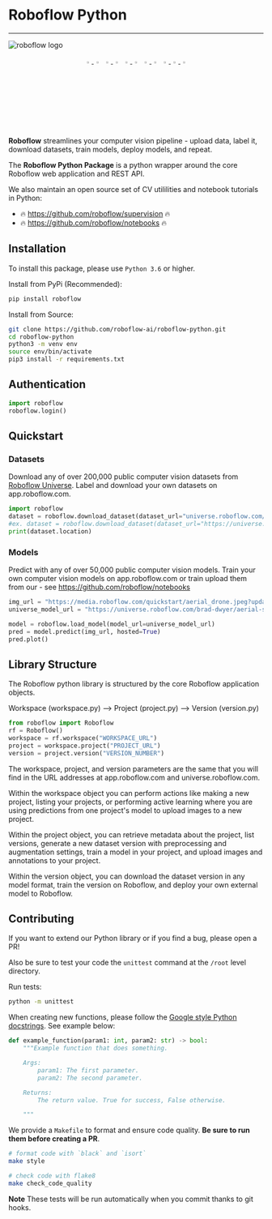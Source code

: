 # Roboflow Python

---
![roboflow logo](https://media.roboflow.com/homepage/cv_pipeline_compact.png?updatedAt=1679939317160)


  <div align="center">
      <a href="https://youtube.com/roboflow">
          <img
            src="https://media.roboflow.com/notebooks/template/icons/purple/youtube.png?ik-sdk-version=javascript-1.4.3&updatedAt=1672949634652"
            width="3%"
          />
      </a>
      <img src="https://raw.githubusercontent.com/ultralytics/assets/main/social/logo-transparent.png" width="3%"/>
      <a href="https://roboflow.com">
          <img
            src="https://media.roboflow.com/notebooks/template/icons/purple/roboflow-app.png?ik-sdk-version=javascript-1.4.3&updatedAt=1672949746649"
            width="3%"
          />
      </a>
      <img src="https://raw.githubusercontent.com/ultralytics/assets/main/social/logo-transparent.png" width="3%"/>
      <a href="https://www.linkedin.com/company/roboflow-ai/">
          <img
            src="https://media.roboflow.com/notebooks/template/icons/purple/linkedin.png?ik-sdk-version=javascript-1.4.3&updatedAt=1672949633691"
            width="3%"
          />
      </a>
      <img src="https://raw.githubusercontent.com/ultralytics/assets/main/social/logo-transparent.png" width="3%"/>
      <a href="https://docs.roboflow.com">
          <img
            src="https://media.roboflow.com/notebooks/template/icons/purple/knowledge.png?ik-sdk-version=javascript-1.4.3&updatedAt=1672949634511"
            width="3%"
          />
      </a>
      <img src="https://raw.githubusercontent.com/ultralytics/assets/main/social/logo-transparent.png" width="3%"/>
      <a href="https://disuss.roboflow.com">
          <img
            src="https://media.roboflow.com/notebooks/template/icons/purple/forum.png?ik-sdk-version=javascript-1.4.3&updatedAt=1672949633584"
            width="3%"
          />
      <img src="https://raw.githubusercontent.com/ultralytics/assets/main/social/logo-transparent.png" width="3%"/>
      <a href="https://blog.roboflow.com">
          <img
            src="https://media.roboflow.com/notebooks/template/icons/purple/blog.png?ik-sdk-version=javascript-1.4.3&updatedAt=1672949633605"
            width="3%"
          />
      </a>
      </a>
  </div>

  <br>

**Roboflow** streamlines your computer vision pipeline - upload data, label it, download datasets, train models, deploy models, and repeat.

The **Roboflow Python Package** is a python wrapper around the core Roboflow web application and REST API.

We also maintain an open source set of CV utililities and notebook tutorials in Python:

* :fire: https://github.com/roboflow/supervision :fire:
* :fire: https://github.com/roboflow/notebooks :fire:

## Installation

To install this package, please use `Python 3.6` or higher.

Install from PyPi (Recommended):

```bash
pip install roboflow
```

Install from Source:

```bash
git clone https://github.com/roboflow-ai/roboflow-python.git
cd roboflow-python
python3 -m venv env
source env/bin/activate
pip3 install -r requirements.txt
```

## Authentication

```python
import roboflow
roboflow.login()
```

## Quickstart

### Datasets

Download any of over 200,000 public computer vision datasets from [Roboflow Universe](universe.roboflow.com). Label and download your own datasets on app.roboflow.com.

```python
import roboflow
dataset = roboflow.download_dataset(dataset_url="universe.roboflow.com/...", model_format="yolov8")
#ex. dataset = roboflow.download_dataset(dataset_url="https://universe.roboflow.com/joseph-nelson/bccd/dataset/1", model_format="yolov8")
print(dataset.location)
```

### Models

Predict with any of over 50,000 public computer vision models. Train your own computer vision models on app.roboflow.com or train upload them from our - see https://github.com/roboflow/notebooks

```python
img_url = "https://media.roboflow.com/quickstart/aerial_drone.jpeg?updatedAt=1678743716455"
universe_model_url = "https://universe.roboflow.com/brad-dwyer/aerial-solar-panels/model/6"

model = roboflow.load_model(model_url=universe_model_url)
pred = model.predict(img_url, hosted=True)
pred.plot()
```

## Library Structure

The Roboflow python library is structured by the core Roboflow application objects.

Workspace (workspace.py) --> Project (project.py) --> Version (version.py)

```python
from roboflow import Roboflow
rf = Roboflow()
workspace = rf.workspace("WORKSPACE_URL")
project = workspace.project("PROJECT_URL")
version = project.version("VERSION_NUMBER")
```

The workspace, project, and version parameters are the same that you will find in the URL addresses at app.roboflow.com and universe.roboflow.com.

Within the workspace object you can perform actions like making a new project, listing your projects, or performing active learning where you are using predictions from one project's model to upload images to a new project.

Within the project object, you can retrieve metadata about the project, list versions, generate a new dataset version with preprocessing and augmentation settings, train a model in your project, and upload images and annotations to your project.

Within the version object, you can download the dataset version in any model format, train the version on Roboflow, and deploy your own external model to Roboflow.

## Contributing

If you want to extend our Python library or if you find a bug, please open a PR!

Also be sure to test your code the `unittest` command at the `/root` level directory.

Run tests:

```bash
python -m unittest
```

When creating new functions, please follow the [Google style Python docstrings](https://sphinxcontrib-napoleon.readthedocs.io/en/latest/example_google.html). See example below:

```python
def example_function(param1: int, param2: str) -> bool:
    """Example function that does something.

    Args:
        param1: The first parameter.
        param2: The second parameter.

    Returns:
        The return value. True for success, False otherwise.

    """
```

We provide a `Makefile` to format and ensure code quality. **Be sure to run them before creating a PR**.

```bash
# format code with `black` and `isort`
make style

# check code with flake8
make check_code_quality
```

**Note** These tests will be run automatically when you commit thanks to git hooks.